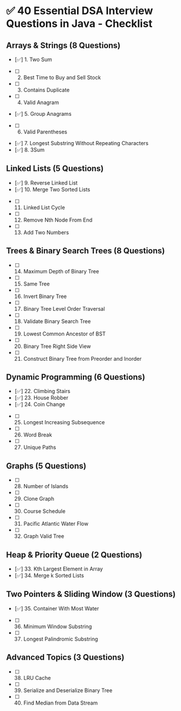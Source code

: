 # ✅ 40 Essential DSA Interview Questions in Java - Checklist

## Arrays & Strings (8 Questions)
- [✅] 1. Two Sum
- [ ] 2. Best Time to Buy and Sell Stock
- [ ] 3. Contains Duplicate
- [ ] 4. Valid Anagram
- [✅] 5. Group Anagrams
- [ ] 6. Valid Parentheses
- [✅] 7. Longest Substring Without Repeating Characters
- [✅] 8. 3Sum

## Linked Lists (5 Questions)
- [✅] 9. Reverse Linked List
- [✅] 10. Merge Two Sorted Lists
- [ ] 11. Linked List Cycle
- [ ] 12. Remove Nth Node From End
- [ ] 13. Add Two Numbers

## Trees & Binary Search Trees (8 Questions)
- [ ] 14. Maximum Depth of Binary Tree
- [ ] 15. Same Tree
- [ ] 16. Invert Binary Tree
- [ ] 17. Binary Tree Level Order Traversal
- [ ] 18. Validate Binary Search Tree
- [ ] 19. Lowest Common Ancestor of BST
- [ ] 20. Binary Tree Right Side View
- [ ] 21. Construct Binary Tree from Preorder and Inorder

## Dynamic Programming (6 Questions)
- [✅] 22. Climbing Stairs
- [✅] 23. House Robber
- [✅] 24. Coin Change
- [ ] 25. Longest Increasing Subsequence
- [ ] 26. Word Break
- [ ] 27. Unique Paths

## Graphs (5 Questions)
- [ ] 28. Number of Islands
- [ ] 29. Clone Graph
- [ ] 30. Course Schedule
- [ ] 31. Pacific Atlantic Water Flow
- [ ] 32. Graph Valid Tree

## Heap & Priority Queue (2 Questions)
- [✅] 33. Kth Largest Element in Array
- [✅] 34. Merge k Sorted Lists

## Two Pointers & Sliding Window (3 Questions)
- [✅] 35. Container With Most Water
- [ ] 36. Minimum Window Substring
- [ ] 37. Longest Palindromic Substring

## Advanced Topics (3 Questions)
- [ ] 38. LRU Cache
- [ ] 39. Serialize and Deserialize Binary Tree
- [ ] 40. Find Median from Data Stream
